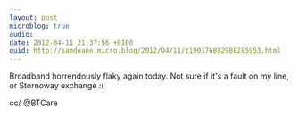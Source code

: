 ```yaml
---
layout: post
microblog: true
audio: 
date: 2012-04-11 21:37:56 +0100
guid: http://samdeane.micro.blog/2012/04/11/t190176882988285953.html
---
```

Broadband horrendously flaky again today. Not sure if it's a fault on my line, or Stornoway exchange :(

cc/ @BTCare
